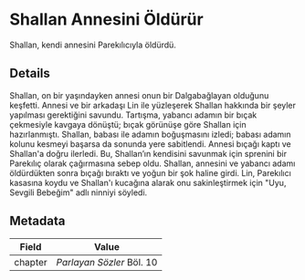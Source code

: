 # Shallan Annesini Öldürür
Shallan, kendi annesini Parekılıcıyla öldürdü.

## Details
Shallan, on bir yaşındayken annesi onun bir Dalgabağlayan olduğunu keşfetti. Annesi ve bir arkadaşı Lin ile yüzleşerek Shallan hakkında bir şeyler yapılması gerektiğini savundu. Tartışma, yabancı adamın bir bıçak çekmesiyle kavgaya dönüştü; bıçak görünüşe göre Shallan için hazırlanmıştı. Shallan, babası ile adamın boğuşmasını izledi; babası adamın kolunu kesmeyi başarsa da sonunda yere sabitlendi. Annesi bıçağı kaptı ve Shallan'a doğru ilerledi. Bu, Shallan’ın kendisini savunmak için sprenini bir Parekılıç olarak çağırmasına sebep oldu. Shallan, annesini ve yabancı adamı öldürdükten sonra bıçağı bıraktı ve yoğun bir şok haline girdi. Lin, Parekılıcı kasasına koydu ve Shallan'ı kucağına alarak onu sakinleştirmek için "Uyu, Sevgili Bebeğim" adlı ninniyi söyledi.

## Metadata
| Field | Value |
| ----- | ----- |
| chapter | *Parlayan Sözler* Böl. 10 |
